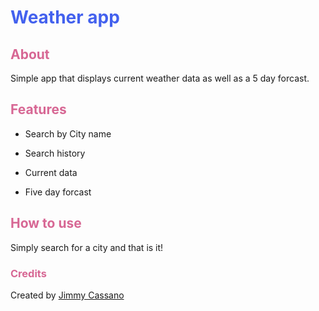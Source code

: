 # <span  style="color:#4361EE"> Weather app </span>

## <span  style="color:#D76794">About </span>

Simple app that displays current weather data as well as a 5 day forcast.

## <span  style="color:#D76794">Features </span>

- Search by City name

- Search history

- Current data

- Five day forcast

## <span  style="color:#D76794">How to use </span>

Simply search for a city and that is it!

### <span  style="color:#D76794">Credits</span>

Created by [Jimmy Cassano](https://github.com/YimmyC)
